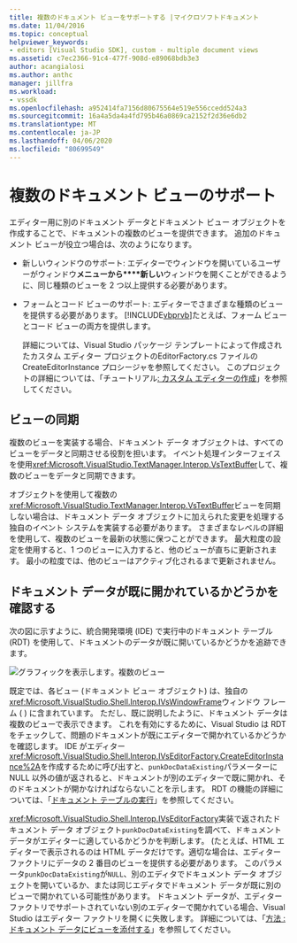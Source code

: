 ```yaml
---
title: 複数のドキュメント ビューをサポートする |マイクロソフトドキュメント
ms.date: 11/04/2016
ms.topic: conceptual
helpviewer_keywords:
- editors [Visual Studio SDK], custom - multiple document views
ms.assetid: c7ec2366-91c4-477f-908d-e89068bdb3e3
author: acangialosi
ms.author: anthc
manager: jillfra
ms.workload:
- vssdk
ms.openlocfilehash: a952414fa7156d80675564e519e556ccedd524a3
ms.sourcegitcommit: 16a4a5da4a4fd795b46a0869ca2152f2d36e6db2
ms.translationtype: MT
ms.contentlocale: ja-JP
ms.lasthandoff: 04/06/2020
ms.locfileid: "80699549"
---
```

# <a name="supporting-multiple-document-views"></a>複数のドキュメント ビューのサポート
エディター用に別のドキュメント データとドキュメント ビュー オブジェクトを作成することで、ドキュメントの複数のビューを提供できます。 追加のドキュメント ビューが役立つ場合は、次のようになります。

- 新しいウィンドウのサポート: エディターでウィンドウを開いているユーザーがウィンドウ**メニューから****新しい**ウィンドウを開くことができるように、同じ種類のビューを 2 つ以上提供する必要があります。

- フォームとコード ビューのサポート: エディターでさまざまな種類のビューを提供する必要があります。 [!INCLUDE[vbprvb](../code-quality/includes/vbprvb_md.md)]たとえば、フォーム ビューとコード ビューの両方を提供します。

  詳細については、Visual Studio パッケージ テンプレートによって作成されたカスタム エディター プロジェクトのEditorFactory.cs ファイルの CreateEditorInstance プロシージャを参照してください。 このプロジェクトの詳細については、「チュートリアル[: カスタム エディターの作成](../extensibility/walkthrough-creating-a-custom-editor.md)」を参照してください。

## <a name="synchronizing-views"></a>ビューの同期
 複数のビューを実装する場合、ドキュメント データ オブジェクトは、すべてのビューをデータと同期させる役割を担います。 イベント処理インターフェイスを使用<xref:Microsoft.VisualStudio.TextManager.Interop.VsTextBuffer>して、複数のビューをデータと同期できます。

 オブジェクトを使用して複数の<xref:Microsoft.VisualStudio.TextManager.Interop.VsTextBuffer>ビューを同期しない場合は、ドキュメント データ オブジェクトに加えられた変更を処理する独自のイベント システムを実装する必要があります。 さまざまなレベルの詳細を使用して、複数のビューを最新の状態に保つことができます。 最大粒度の設定を使用すると、1 つのビューに入力すると、他のビューが直ちに更新されます。 最小の粒度では、他のビューはアクティブ化されるまで更新されません。

## <a name="determining-whether-document-data-is-already-open"></a>ドキュメント データが既に開かれているかどうかを確認する
 次の図に示すように、統合開発環境 (IDE) で実行中のドキュメント テーブル (RDT) を使用して、ドキュメントのデータが既に開いているかどうかを追跡できます。

 ![グラフィックを表示します](../extensibility/media/docdataview.gif "ドクデータビュー")。複数のビュー

 既定では、各ビュー (ドキュメント ビュー オブジェクト) は、独自の<xref:Microsoft.VisualStudio.Shell.Interop.IVsWindowFrame>ウィンドウ フレーム ( ) に含まれています。 ただし、既に説明したように、ドキュメント データは複数のビューで表示できます。 これを有効にするために、Visual Studio は RDT をチェックして、問題のドキュメントが既にエディターで開かれているかどうかを確認します。 IDE がエディター<xref:Microsoft.VisualStudio.Shell.Interop.IVsEditorFactory.CreateEditorInstance%2A>を作成するために呼び出すと、`punkDocDataExisting`パラメーターに NULL 以外の値が返されると、ドキュメントが別のエディターで既に開かれ、そのドキュメントが開かなければならないことを示します。 RDT の機能の詳細については、「[ドキュメント テーブルの実行](../extensibility/internals/running-document-table.md)」を参照してください。

 <xref:Microsoft.VisualStudio.Shell.Interop.IVsEditorFactory>実装で返されたドキュメント データ オブジェクト`punkDocDataExisting`を調べて、ドキュメント データがエディターに適しているかどうかを判断します。 (たとえば、HTML エディターで表示されるのは HTML データだけです。適切な場合は、エディター ファクトリにデータの 2 番目のビューを提供する必要があります。 このパラメータ`punkDocDataExisting`が`NULL`、別のエディタでドキュメント データ オブジェクトを開いているか、または同じエディタでドキュメント データが既に別のビューで開かれている可能性があります。 ドキュメント データが、エディター ファクトリでサポートされていない別のエディターで開かれている場合、Visual Studio はエディター ファクトリを開くに失敗します。 詳細については、「[方法 : ドキュメント データにビューを添付する](../extensibility/how-to-attach-views-to-document-data.md)」を参照してください。
